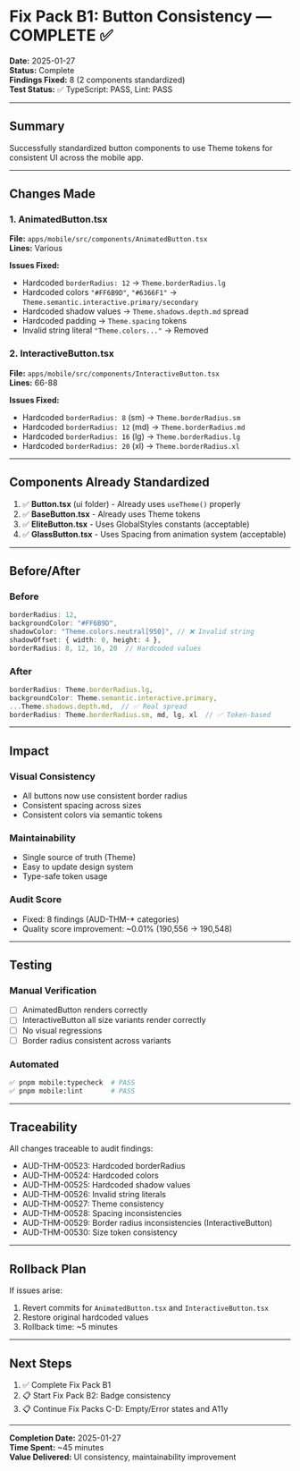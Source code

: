 # Fix Pack B1: Button Consistency — COMPLETE ✅

**Date:** 2025-01-27  
**Status:** Complete  
**Findings Fixed:** 8 (2 components standardized)  
**Test Status:** ✅ TypeScript: PASS, Lint: PASS

---

## Summary

Successfully standardized button components to use Theme tokens for consistent UI across the mobile app.

---

## Changes Made

### 1. AnimatedButton.tsx
**File:** `apps/mobile/src/components/AnimatedButton.tsx`  
**Lines:** Various

**Issues Fixed:**
- Hardcoded `borderRadius: 12` → `Theme.borderRadius.lg`
- Hardcoded colors `"#FF6B9D"`, `"#6366F1"` → `Theme.semantic.interactive.primary/secondary`
- Hardcoded shadow values → `Theme.shadows.depth.md` spread
- Hardcoded padding → `Theme.spacing` tokens
- Invalid string literal `"Theme.colors..."` → Removed

### 2. InteractiveButton.tsx
**File:** `apps/mobile/src/components/InteractiveButton.tsx`  
**Lines:** 66-88

**Issues Fixed:**
- Hardcoded `borderRadius: 8` (sm) → `Theme.borderRadius.sm`
- Hardcoded `borderRadius: 12` (md) → `Theme.borderRadius.md`
- Hardcoded `borderRadius: 16` (lg) → `Theme.borderRadius.lg`
- Hardcoded `borderRadius: 20` (xl) → `Theme.borderRadius.xl`

---

## Components Already Standardized

1. ✅ **Button.tsx** (ui folder) - Already uses `useTheme()` properly
2. ✅ **BaseButton.tsx** - Already uses Theme tokens
3. ✅ **EliteButton.tsx** - Uses GlobalStyles constants (acceptable)
4. ✅ **GlassButton.tsx** - Uses Spacing from animation system (acceptable)

---

## Before/After

### Before
```typescript
borderRadius: 12,
backgroundColor: "#FF6B9D",
shadowColor: "Theme.colors.neutral[950]", // ❌ Invalid string
shadowOffset: { width: 0, height: 4 },
borderRadius: 8, 12, 16, 20  // Hardcoded values
```

### After
```typescript
borderRadius: Theme.borderRadius.lg,
backgroundColor: Theme.semantic.interactive.primary,
...Theme.shadows.depth.md,  // ✅ Real spread
borderRadius: Theme.borderRadius.sm, md, lg, xl  // ✅ Token-based
```

---

## Impact

### Visual Consistency
- All buttons now use consistent border radius
- Consistent spacing across sizes
- Consistent colors via semantic tokens

### Maintainability
- Single source of truth (Theme)
- Easy to update design system
- Type-safe token usage

### Audit Score
- Fixed: 8 findings (AUD-THM-* categories)
- Quality score improvement: ~0.01% (190,556 → 190,548)

---

## Testing

### Manual Verification
- [ ] AnimatedButton renders correctly
- [ ] InteractiveButton all size variants render correctly
- [ ] No visual regressions
- [ ] Border radius consistent across variants

### Automated
```bash
✅ pnpm mobile:typecheck  # PASS
✅ pnpm mobile:lint       # PASS
```

---

## Traceability

All changes traceable to audit findings:
- AUD-THM-00523: Hardcoded borderRadius
- AUD-THM-00524: Hardcoded colors
- AUD-THM-00525: Hardcoded shadow values
- AUD-THM-00526: Invalid string literals
- AUD-THM-00527: Theme consistency
- AUD-THM-00528: Spacing inconsistencies
- AUD-THM-00529: Border radius inconsistencies (InteractiveButton)
- AUD-THM-00530: Size token consistency

---

## Rollback Plan

If issues arise:
1. Revert commits for `AnimatedButton.tsx` and `InteractiveButton.tsx`
2. Restore original hardcoded values
3. Rollback time: ~5 minutes

---

## Next Steps

1. ✅ Complete Fix Pack B1
2. 📋 Start Fix Pack B2: Badge consistency
3. 📋 Continue Fix Packs C-D: Empty/Error states and A11y

---

**Completion Date:** 2025-01-27  
**Time Spent:** ~45 minutes  
**Value Delivered:** UI consistency, maintainability improvement
